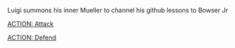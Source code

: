 Luigi summons his inner Mueller to channel his github lessons to Bowser Jr

[ACTION: Attack](../act2/attack2.md) 

[ACTION: Defend](../act3/guard3-2.md) 